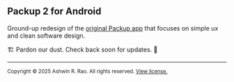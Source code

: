 ## Packup 2 for Android

Ground-up redesign of the [original Packup app](https://github.com/ashwinravrao/Packup) that focuses on simple ux and clean software design.


🏗️ Pardon our dust. Check back soon for updates. 🧱

---

<sub>
Copyright © 2025 Ashwin R. Rao.
All rights reserved.
<a href="LICENSE">View license.</a>
</sub>
